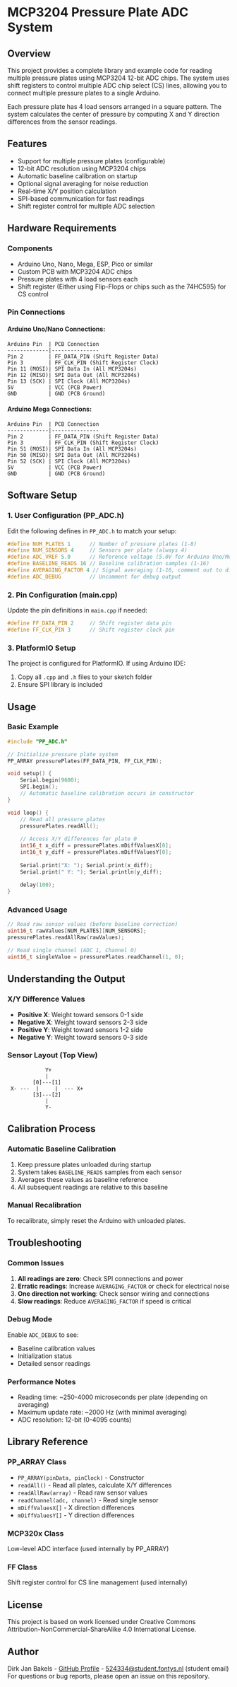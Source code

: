 # MCP3204 Pressure Plate ADC System

## Overview
This project provides a complete library and example code for reading multiple pressure plates using MCP3204 12-bit ADC chips. The system uses shift registers to control multiple ADC chip select (CS) lines, allowing you to connect multiple pressure plates to a single Arduino.

Each pressure plate has 4 load sensors arranged in a square pattern. The system calculates the center of pressure by computing X and Y direction differences from the sensor readings.

## Features
- Support for multiple pressure plates (configurable)
- 12-bit ADC resolution using MCP3204 chips
- Automatic baseline calibration on startup
- Optional signal averaging for noise reduction
- Real-time X/Y position calculation
- SPI-based communication for fast readings
- Shift register control for multiple ADC selection

## Hardware Requirements

### Components
- Arduino Uno, Nano, Mega, ESP, Pico or similar
- Custom PCB with MCP3204 ADC chips
- Pressure plates with 4 load sensors each
- Shift register (Either using Flip-Flops or chips such as the 74HC595) for CS control

### Pin Connections

#### Arduino Uno/Nano Connections:
```
Arduino Pin  | PCB Connection
-------------|---------------
Pin 2        | FF_DATA_PIN (Shift Register Data)
Pin 3        | FF_CLK_PIN (Shift Register Clock)
Pin 11 (MOSI)| SPI Data In (All MCP3204s)
Pin 12 (MISO)| SPI Data Out (All MCP3204s)
Pin 13 (SCK) | SPI Clock (All MCP3204s)
5V           | VCC (PCB Power)
GND          | GND (PCB Ground)
```

#### Arduino Mega Connections:
```
Arduino Pin  | PCB Connection
-------------|---------------
Pin 2        | FF_DATA_PIN (Shift Register Data)
Pin 3        | FF_CLK_PIN (Shift Register Clock)
Pin 51 (MOSI)| SPI Data In (All MCP3204s)
Pin 50 (MISO)| SPI Data Out (All MCP3204s)
Pin 52 (SCK) | SPI Clock (All MCP3204s)
5V           | VCC (PCB Power)
GND          | GND (PCB Ground)
```

## Software Setup

### 1. User Configuration (PP_ADC.h)
Edit the following defines in `PP_ADC.h` to match your setup:

```cpp
#define NUM_PLATES 1      // Number of pressure plates (1-8)
#define NUM_SENSORS 4     // Sensors per plate (always 4)
#define ADC_VREF 5.0      // Reference voltage (5.0V for Arduino Uno/Mega and the PCB's built in regulator)
#define BASELINE_READS 16 // Baseline calibration samples (1-16)
#define AVERAGING_FACTOR 4 // Signal averaging (1-16, comment out to disable)
#define ADC_DEBUG         // Uncomment for debug output
```

### 2. Pin Configuration (main.cpp)
Update the pin definitions in `main.cpp` if needed:

```cpp
#define FF_DATA_PIN 2     // Shift register data pin
#define FF_CLK_PIN 3      // Shift register clock pin
```

### 3. PlatformIO Setup
The project is configured for PlatformIO. If using Arduino IDE:
1. Copy all `.cpp` and `.h` files to your sketch folder
2. Ensure SPI library is included

## Usage

### Basic Example
```cpp
#include "PP_ADC.h"

// Initialize pressure plate system
PP_ARRAY pressurePlates(FF_DATA_PIN, FF_CLK_PIN);

void setup() {
    Serial.begin(9600);
    SPI.begin();
    // Automatic baseline calibration occurs in constructor
}

void loop() {
    // Read all pressure plates
    pressurePlates.readAll();
    
    // Access X/Y differences for plate 0
    int16_t x_diff = pressurePlates.mDiffValuesX[0];
    int16_t y_diff = pressurePlates.mDiffValuesY[0];
    
    Serial.print("X: "); Serial.print(x_diff);
    Serial.print(" Y: "); Serial.println(y_diff);
    
    delay(100);
}
```

### Advanced Usage
```cpp
// Read raw sensor values (before baseline correction)
uint16_t rawValues[NUM_PLATES][NUM_SENSORS];
pressurePlates.readAllRaw(rawValues);

// Read single channel (ADC 1, Channel 0)
uint16_t singleValue = pressurePlates.readChannel(1, 0);
```

## Understanding the Output

### X/Y Difference Values
- **Positive X**: Weight toward sensors 0-1 side
- **Negative X**: Weight toward sensors 2-3 side  
- **Positive Y**: Weight toward sensors 1-2 side
- **Negative Y**: Weight toward sensors 0-3 side

### Sensor Layout (Top View)
```
            Y+
            |
        [0]---[1]
 X- ---  |     |  --- X+
        [3]---[2]
            |
            Y-
```

## Calibration Process

### Automatic Baseline Calibration
1. Keep pressure plates unloaded during startup
2. System takes `BASELINE_READS` samples from each sensor
3. Averages these values as baseline reference
4. All subsequent readings are relative to this baseline

### Manual Recalibration
To recalibrate, simply reset the Arduino with unloaded plates.

## Troubleshooting

### Common Issues
1. **All readings are zero**: Check SPI connections and power
2. **Erratic readings**: Increase `AVERAGING_FACTOR` or check for electrical noise
3. **One direction not working**: Check sensor wiring and connections
4. **Slow readings**: Reduce `AVERAGING_FACTOR` if speed is critical

### Debug Mode
Enable `ADC_DEBUG` to see:
- Baseline calibration values
- Initialization status
- Detailed sensor readings

### Performance Notes
- Reading time: ~250-4000 microseconds per plate (depending on averaging)
- Maximum update rate: ~2000 Hz (with minimal averaging)
- ADC resolution: 12-bit (0-4095 counts)

## Library Reference

### PP_ARRAY Class
- `PP_ARRAY(pinData, pinClock)` - Constructor
- `readAll()` - Read all plates, calculate X/Y differences
- `readAllRaw(array)` - Read raw sensor values
- `readChannel(adc, channel)` - Read single sensor
- `mDiffValuesX[]` - X direction differences
- `mDiffValuesY[]` - Y direction differences

### MCP320x Class
Low-level ADC interface (used internally by PP_ARRAY)

### FF Class  
Shift register control for CS line management (used internally)

## License
This project is based on work licensed under Creative Commons Attribution-NonCommercial-ShareAlike 4.0 International License.

## Author
Dirk Jan Bakels - [GitHub Profile](https://github.com/yourusername)
                - 524334@student.fontys.nl (student email)
For questions or bug reports, please open an issue on this repository.